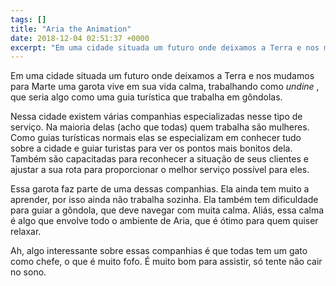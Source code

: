 ```yaml
---
tags: []
title: "Aria the Animation"
date: 2018-12-04 02:51:37 +0000
excerpt: "Em uma cidade situada um futuro onde deixamos a Terra e nos mudamos para Marte uma garota vive em sua vida calma, trabalhando como *undine*..."
---
```


Em uma cidade situada um futuro onde deixamos a Terra e nos mudamos para Marte uma garota vive em sua vida calma, trabalhando como *undine* , que seria algo como uma guia turística que trabalha em gôndolas.

Nessa cidade existem várias companhias especializadas nesse tipo de serviço. Na maioria delas (acho que todas) quem trabalha são mulheres. Como guias turísticas normais elas se especializam em conhecer tudo sobre a cidade e guiar turistas para ver os pontos mais bonitos dela. Também são capacitadas para reconhecer a situação de seus clientes e ajustar a sua rota para proporcionar o melhor serviço possível para eles.

Essa garota faz parte de uma dessas companhias. Ela ainda tem muito a aprender, por isso ainda não trabalha sozinha. Ela também tem dificuldade para guiar a gôndola, que deve navegar com muita calma. Aliás, essa calma é algo que envolve todo o ambiente de Aria, que é ótimo para quem quiser relaxar.

Ah, algo interessante sobre essas companhias é que todas tem um gato como chefe, o que é muito fofo. É muito bom para assistir, só tente não cair no sono.